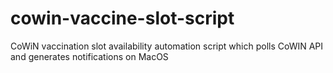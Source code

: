 # cowin-vaccine-slot-script
CoWiN vaccination slot availability automation script which polls CoWIN API and generates notifications on MacOS
